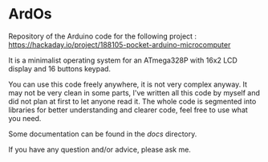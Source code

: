 # ArdOs

Repository of the Arduino code for the following project : 
https://hackaday.io/project/188105-pocket-arduino-microcomputer 

It is a minimalist operating system for an ATmega328P with 16x2 LCD display and 16 buttons keypad.

You can use this code freely anywhere, it is not very complex anyway. It may not be very clean in some parts,
I've written all this code by myself and did not plan at first to let anyone read it. 
The whole code is segmented into libraries for better understanding and clearer code, feel free to use what you need.

Some documentation can be found in the *docs* directory.

If you have any question and/or advice, please ask me.
